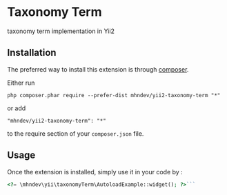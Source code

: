 Taxonomy Term
=============
taxonomy term implementation in Yii2

Installation
------------

The preferred way to install this extension is through [composer](http://getcomposer.org/download/).

Either run

```
php composer.phar require --prefer-dist mhndev/yii2-taxonomy-term "*"
```

or add

```
"mhndev/yii2-taxonomy-term": "*"
```

to the require section of your `composer.json` file.


Usage
-----

Once the extension is installed, simply use it in your code by  :

```php
<?= \mhndev\yii\taxonomyTerm\AutoloadExample::widget(); ?>```